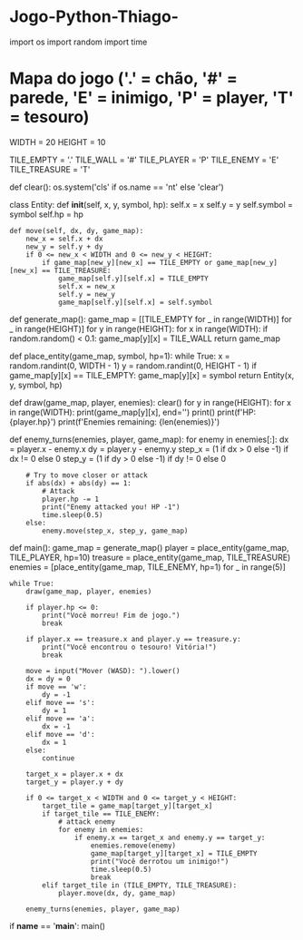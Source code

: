 # Jogo-Python-Thiago-

import os
import random
import time

# Mapa do jogo ('.' = chão, '#' = parede, 'E' = inimigo, 'P' = player, 'T' = tesouro)
WIDTH = 20
HEIGHT = 10

TILE_EMPTY = '.'
TILE_WALL = '#'
TILE_PLAYER = 'P'
TILE_ENEMY = 'E'
TILE_TREASURE = 'T'

def clear():
    os.system('cls' if os.name == 'nt' else 'clear')

class Entity:
    def __init__(self, x, y, symbol, hp):
        self.x = x
        self.y = y
        self.symbol = symbol
        self.hp = hp

    def move(self, dx, dy, game_map):
        new_x = self.x + dx
        new_y = self.y + dy
        if 0 <= new_x < WIDTH and 0 <= new_y < HEIGHT:
            if game_map[new_y][new_x] == TILE_EMPTY or game_map[new_y][new_x] == TILE_TREASURE:
                game_map[self.y][self.x] = TILE_EMPTY
                self.x = new_x
                self.y = new_y
                game_map[self.y][self.x] = self.symbol

def generate_map():
    game_map = [[TILE_EMPTY for _ in range(WIDTH)] for _ in range(HEIGHT)]
    for y in range(HEIGHT):
        for x in range(WIDTH):
            if random.random() < 0.1:
                game_map[y][x] = TILE_WALL
    return game_map

def place_entity(game_map, symbol, hp=1):
    while True:
        x = random.randint(0, WIDTH - 1)
        y = random.randint(0, HEIGHT - 1)
        if game_map[y][x] == TILE_EMPTY:
            game_map[y][x] = symbol
            return Entity(x, y, symbol, hp)

def draw(game_map, player, enemies):
    clear()
    for y in range(HEIGHT):
        for x in range(WIDTH):
            print(game_map[y][x], end='')
        print()
    print(f'HP: {player.hp}')
    print(f'Enemies remaining: {len(enemies)}')

def enemy_turns(enemies, player, game_map):
    for enemy in enemies[:]:
        dx = player.x - enemy.x
        dy = player.y - enemy.y
        step_x = (1 if dx > 0 else -1) if dx != 0 else 0
        step_y = (1 if dy > 0 else -1) if dy != 0 else 0

        # Try to move closer or attack
        if abs(dx) + abs(dy) == 1:
            # Attack
            player.hp -= 1
            print("Enemy attacked you! HP -1")
            time.sleep(0.5)
        else:
            enemy.move(step_x, step_y, game_map)

def main():
    game_map = generate_map()
    player = place_entity(game_map, TILE_PLAYER, hp=10)
    treasure = place_entity(game_map, TILE_TREASURE)
    enemies = [place_entity(game_map, TILE_ENEMY, hp=1) for _ in range(5)]

    while True:
        draw(game_map, player, enemies)

        if player.hp <= 0:
            print("Você morreu! Fim de jogo.")
            break

        if player.x == treasure.x and player.y == treasure.y:
            print("Você encontrou o tesouro! Vitória!")
            break

        move = input("Mover (WASD): ").lower()
        dx = dy = 0
        if move == 'w':
            dy = -1
        elif move == 's':
            dy = 1
        elif move == 'a':
            dx = -1
        elif move == 'd':
            dx = 1
        else:
            continue

        target_x = player.x + dx
        target_y = player.y + dy

        if 0 <= target_x < WIDTH and 0 <= target_y < HEIGHT:
            target_tile = game_map[target_y][target_x]
            if target_tile == TILE_ENEMY:
                # attack enemy
                for enemy in enemies:
                    if enemy.x == target_x and enemy.y == target_y:
                        enemies.remove(enemy)
                        game_map[target_y][target_x] = TILE_EMPTY
                        print("Você derrotou um inimigo!")
                        time.sleep(0.5)
                        break
            elif target_tile in (TILE_EMPTY, TILE_TREASURE):
                player.move(dx, dy, game_map)

        enemy_turns(enemies, player, game_map)

if __name__ == '__main__':
    main()

